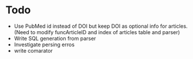 # Todo

 * Use PubMed id instead of DOI but keep DOI as optional info for articles. (Need to modify funcArticleID and index of articles table and parser)
 * Write SQL generation from parser
 * Investigate persing erros
 * write comarator
